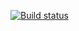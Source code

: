 [![Build status](https://ci.appveyor.com/api/projects/status/dvj00rdjai847e0x?svg=true)](https://ci.appveyor.com/project/Berengalina/api-ci-1-yikj9)